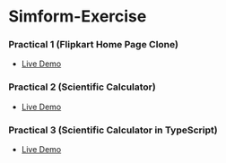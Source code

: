 # Simform-Exercise

### Practical 1 (Flipkart Home Page Clone)

- [Live Demo](https://flipkart-home-page-akash.netlify.app/)

### Practical 2 (Scientific Calculator)

- [Live Demo](https://flipkart-home-page-akash.netlify.app/)


### Practical 3 (Scientific Calculator in TypeScript)

- [Live Demo](https://ts-calci-akash.netlify.app/)
